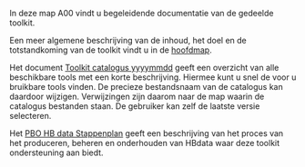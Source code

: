 In deze map A00 vindt u begeleidende documentatie van de gedeelde toolkit. 

Een meer algemene beschrijving van de inhoud, het doel en de totstandkoming van de toolkit vindt u in de [hoofdmap](https://github.com/kkpdata/HB-Datatoolkit#readme).

Het document [Toolkit catalogus yyyymmdd](https://github.com/kkpdata/HB-Datatoolkit/blob/main/A00%20Documentatie) geeft een overzicht van alle beschikbare tools met een korte beschrijving. Hiermee kunt u snel de voor u bruikbare tools vinden. De precieze bestandsnaam van de catalogus kan daardoor wijzigen. Verwijzingen zijn daarom naar de map waarin de catalogus bestanden staan. De gebruiker kan zelf de laatste versie selecteren.

Het [PBO HB data Stappenplan](https://github.com/kkpdata/HB-Datatoolkit/blob/main/A00%20Documentatie/PBO%20HB%20data%20stappenplan%2013%20(11205758-014-GEO-0001_v1.0).pdf) geeft een beschrijving van het proces van het produceren, beheren en onderhouden van HBdata waar deze toolkit ondersteuning aan biedt.

